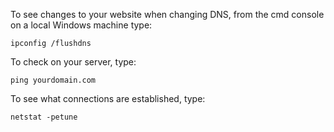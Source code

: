 To see changes to your website when changing DNS, from the cmd console on a local Windows machine type:

    ipconfig /flushdns


To check on your server, type:

    ping yourdomain.com
    

To see what connections are established, type:
    
    netstat -petune
